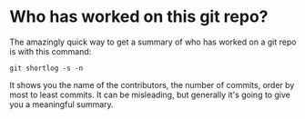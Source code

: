 # Who has worked on this git repo?

The amazingly quick way to get a summary of who has worked on a git repo is with this command:

	git shortlog -s -n

It shows you the name of the contributors, the number of commits, order by most to least commits. It can be misleading, but generally it's going to give you a meaningful summary.
